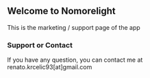 ## Welcome to Nomorelight 

This is the marketing / support page of the app

### Support or Contact

If you have any question, you can contact me at renato.krcelic93[at]gmail.com
